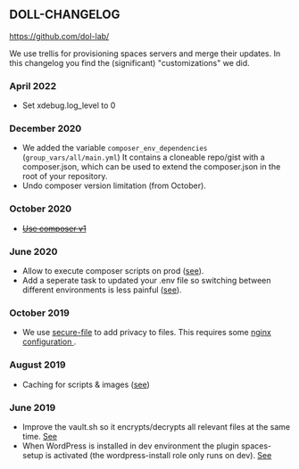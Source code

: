 ## DOLL-CHANGELOG

https://github.com/dol-lab/

We use trellis for provisioning spaces servers and merge their updates.
In this changelog you find the (significant) "customizations" we did.

### April 2022
* Set xdebug.log_level to 0

### December 2020
* We added the variable ``composer_env_dependencies`` (``group_vars/all/main.yml``) It contains a cloneable repo/gist with a composer.json, which can be used to extend the composer.json in the root of your repository.
* Undo composer version limitation (from October).

### October 2020
* ~~[Use composer v1](https://github.com/dol-lab/trellis/commit/5cc9be88305d90f0f82897fc6e994b6191de4b69)~~

### June 2020
* Allow to execute composer scripts on prod ([see](https://github.com/dol-lab/trellis/commit/53b0be3eca9e69e2e87fffaedec24b694af59f2f#diff-43e894bdafa34adb4874fcd2ef07bf243ecbc835dd7f46c55cdd6332726ed3fd)).
* Add a seperate task to updated your .env file so switching between different environments is less painful ([see](https://github.com/dol-lab/trellis/commit/53b0be3eca9e69e2e87fffaedec24b694af59f2f#diff-03d6164e659445d014c36faae1823910a4a1c96cecb017a47c78aa62f4db7365)).

### October 2019
* We use [secure-file](https://github.com/dol-lab/secure-file) to add privacy to files.
This requires some [nginx configuration ](https://github.com/dol-lab/trellis/commit/f437b49f87df2f8559c45607d35a330bf1836fbc).

### August 2019
* Caching for scripts & images ([see](https://github.com/dol-lab/trellis/commit/51c12178dcbe883c87725bc2b0151259cc1033f9))

### June 2019
 * Improve the vault.sh so it encrypts/decrypts all relevant files at the same time.
  [See](https://github.com/dol-lab/trellis/commit/e4f8f5d2d3a79f0a04c7c72f49ce5f8306f8cae6)
 * When WordPress is installed in dev environment the plugin spaces-setup is activated (the wordpress-install role only runs on dev).
  [See](https://github.com/dol-lab/trellis/blob/7a193efc3c5bd6801ccc9d77e01ca903d52fcff3/roles/wordpress-install/tasks/main.yml)

